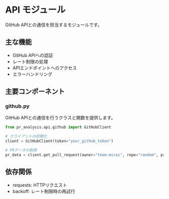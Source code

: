 # API モジュール

GitHub APIとの通信を担当するモジュールです。

## 主な機能

- GitHub APIへの認証
- レート制限の処理
- APIエンドポイントへのアクセス
- エラーハンドリング

## 主要コンポーネント

### github.py

GitHub APIとの通信を行うクラスと関数を提供します。

```python
from pr_analysis.api.github import GitHubClient

# クライアントの初期化
client = GitHubClient(token="your_github_token")

# PRデータの取得
pr_data = client.get_pull_request(owner="team-mirai", repo="random", pr_number=123)
```

## 依存関係

- requests: HTTPリクエスト
- backoff: レート制限時の再試行

